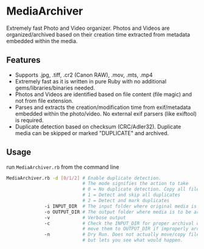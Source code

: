 # MediaArchiver
Extremely fast Photo and Video organizer. Photos and Videos are organized/archived based on their creation time extracted from metadata embedded within the media.

## Features
- Supports .jpg, .tiff, .cr2 (Canon RAW), .mov, .mts, .mp4
- Extremely fast as it is written in pure Ruby with no additional gems/libraries/binaries needed. 
- Photos and Videos are identified based on file content (file magic) and not from file extension. 
- Parses and extracts the creation/modification time from exif/metadata embedded within the photo/video. No external exif parsers (like exiftool) is required. 
- Duplicate detection based on checksum (CRC/Adler32). Duplicate media can be skipped or marked "DUPLICATE" and archived. 
 
## Usage

run `MediaArchiver.rb` from the command line

```bash
MediaArchiver.rb -d [0/1/2] # Enable duplicate detection. 
                            # The mode signifies the action to take
                            # 0 = No duplicate detection. Copy all files
                            # 1 = Detect and skip all duplicates
                            # 2 = Detect and mark duplicates
              -i INPUT_DIR  # The input folder where original media is found
              -o OUTPUT_DIR # The output folder where media is to be archived
              -v            # Verbose output
              -c            # Check the INPUT_DIR for proper archival of media, 
                            # move them to OUTPUT_DIR if improperly archived
              -n            # Dry Run. Does not actually move/copy files, 
                            # but lets you see what would happen.
```


